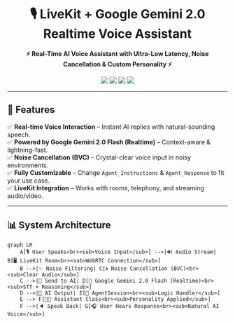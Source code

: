 <h1 align="center">🎙️ LiveKit + Google Gemini 2.0 Realtime Voice Assistant</h1>

<p align="center">
  <b>⚡ Real-Time AI Voice Assistant with Ultra-Low Latency, Noise Cancellation & Custom Personality ⚡</b>
</p>

<p align="center">
  <img src="https://img.shields.io/badge/Python-3.10%2B-blue?logo=python" />
  <img src="https://img.shields.io/badge/LiveKit-Agents-orange?logo=webrtc" />
  <img src="https://img.shields.io/badge/Google-Gemini_2.0-purple?logo=google" />
  <img src="https://img.shields.io/badge/License-MIT-green" />
</p>

---

## 📌 Features
✅ **Real-time Voice Interaction** – Instant AI replies with natural-sounding speech.  
✅ **Powered by Google Gemini 2.0 Flash (Realtime)** – Context-aware & lightning-fast.  
✅ **Noise Cancellation (BVC)** – Crystal-clear voice input in noisy environments.  
✅ **Fully Customizable** – Change `Agent_Instructions` & `Agent_Response` to fit your use case.  
✅ **LiveKit Integration** – Works with rooms, telephony, and streaming audio/video.  

---

## 📊 System Architecture

```mermaid
graph LR
    A[🎙️ User Speaks<br><sub>Voice Input</sub>] -->|🔊 Audio Stream| B[🖥️ LiveKit Room<br><sub>WebRTC Connection</sub>]
    B -->|✨ Noise Filtering| C[🌀 Noise Cancellation (BVC)<br><sub>Clear Audio</sub>]
    C -->|📡 Send to AI| D[🤖 Google Gemini 2.0 Flash (Realtime)<br><sub>STT + Reasoning</sub>]
    D -->|💬 AI Output| E[🧠 AgentSession<br><sub>Logic Handler</sub>]
    E --> F[👨‍💻 Assistant Class<br><sub>Personality Applied</sub>]
    F -->|🔈 Speak Back| G[🎧 User Hears Response<br><sub>Natural AI Voice</sub>]
